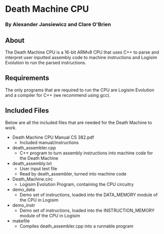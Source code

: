 # Death Machine CPU

### By Alexander Jansiewicz and Clare O'Brien

## About

The Death Machine CPU is a 16-bit ARMv8 CPU that uses C++ to parse and interpret user inputted assembly code to machine instructions and Logisim Evolution to run the parsed instructions. 

## Requirements

The only programs that are required to run the CPU are Logisim Evolution and a compiler for C++ (we recommend using gcc). 

## Included Files

Below are all the included files that are needed for the Death Machine to work.

* Death Machine CPU Manual CS 382.pdf
    * Included manual/instructions
* death_assembler.cpp
    * C++ program to turn assembly instructions into machine code for the Death Machine
* death_assembly.txt
    * User input text file
    * Read by death_assembler, turned into machine code
* Death_Machine.circ
    * Logisim Evolution Program, containing the CPU circuitry
* demo_data
    * Demo set of instructions, loaded into the DATA_MEMORY module of the CPU in Logisim
* demo_instr
    * Demo set of instructions, loaded into the INSTRUCTION_MEMORY module of the CPU in Logisim
* makefile
    * Compiles death_assembler.cpp into a runnable program

